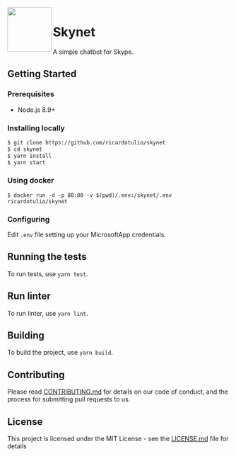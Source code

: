 <img src="https://pbs.twimg.com/media/DV6W875XcAUEWH5.jpg" width="100px" align="left"/>

# Skynet

A simple chatbot for Skype.

## Getting Started

### Prerequisites

- Node.js 8.9+

### Installing locally

```bash
$ git clone https://github.com/ricardotulio/skynet
$ cd skynet
$ yarn install
$ yarn start
```

### Using docker

```
$ docker run -d -p 80:80 -v $(pwd)/.env:/skynet/.env ricardotulio/skynet
```

### Configuring

Edit `.env` file setting up your MicrosoftApp credentials.

## Running the tests

To run tests, use `yarn test`.

## Run linter

To run linter, use `yarn lint`.

## Building

To build the project, use `yarn build`.

## Contributing

Please read [CONTRIBUTING.md](CONTRIBUTING.md) for details on our code of conduct, and the process for submitting pull requests to us.

## License

This project is licensed under the MIT License - see the [LICENSE.md](LICENSE.md) file for details
